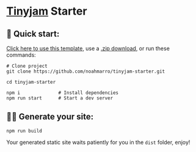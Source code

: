 # [Tinyjam](https://github.com/mourner/tinyjam) Starter

## 🚀 Quick start:

[Click here to use this template](https://github.com/noahmarro/tinyjam-starter/generate), use a [.zip download](https://github.com/noahmarro/tinyjam-starter/archive/main.zip), or run these commands:

```
# Clone project
git clone https://github.com/noahmarro/tinyjam-starter.git

cd tinyjam-starter

npm i              # Install dependencies
npm run start      # Start a dev server
```

## 👨‍🔧 Generate your site:

```
npm run build
```

Your generated static site waits patiently for you in the `dist` folder, enjoy!
